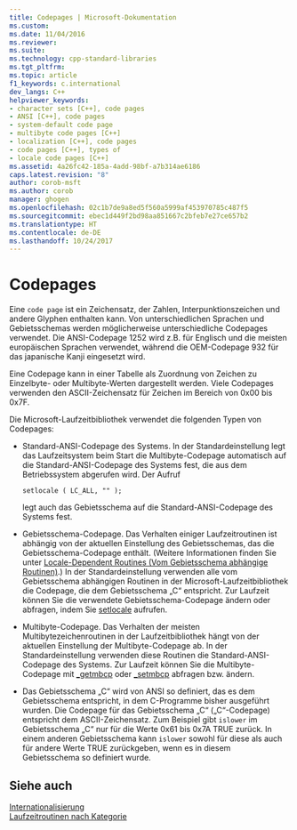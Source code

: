 ```yaml
---
title: Codepages | Microsoft-Dokumentation
ms.custom: 
ms.date: 11/04/2016
ms.reviewer: 
ms.suite: 
ms.technology: cpp-standard-libraries
ms.tgt_pltfrm: 
ms.topic: article
f1_keywords: c.international
dev_langs: C++
helpviewer_keywords:
- character sets [C++], code pages
- ANSI [C++], code pages
- system-default code page
- multibyte code pages [C++]
- localization [C++], code pages
- code pages [C++], types of
- locale code pages [C++]
ms.assetid: 4a26fc42-185a-4add-98bf-a7b314ae6186
caps.latest.revision: "8"
author: corob-msft
ms.author: corob
manager: ghogen
ms.openlocfilehash: 02c1b7de9a8ed5f560a5999af453970785c487f5
ms.sourcegitcommit: ebec1d449f2bd98aa851667c2bfeb7e27ce657b2
ms.translationtype: HT
ms.contentlocale: de-DE
ms.lasthandoff: 10/24/2017
---
```

# <a name="code-pages"></a>Codepages
Eine `code page` ist ein Zeichensatz, der Zahlen, Interpunktionszeichen und andere Glyphen enthalten kann. Von unterschiedlichen Sprachen und Gebietsschemas werden möglicherweise unterschiedliche Codepages verwendet. Die ANSI-Codepage 1252 wird z.B. für Englisch und die meisten europäischen Sprachen verwendet, während die OEM-Codepage 932 für das japanische Kanji eingesetzt wird.  
  
 Eine Codepage kann in einer Tabelle als Zuordnung von Zeichen zu Einzelbyte- oder Multibyte-Werten dargestellt werden. Viele Codepages verwenden den ASCII-Zeichensatz für Zeichen im Bereich von 0x00 bis 0x7F.  
  
 Die Microsoft-Laufzeitbibliothek verwendet die folgenden Typen von Codepages:  
  
-   Standard-ANSI-Codepage des Systems. In der Standardeinstellung legt das Laufzeitsystem beim Start die Multibyte-Codepage automatisch auf die Standard-ANSI-Codepage des Systems fest, die aus dem Betriebssystem abgerufen wird. Der Aufruf  
  
    ```  
    setlocale ( LC_ALL, "" );  
    ```  
  
     legt auch das Gebietsschema auf die Standard-ANSI-Codepage des Systems fest.  
  
-   Gebietsschema-Codepage. Das Verhalten einiger Laufzeitroutinen ist abhängig von der aktuellen Einstellung des Gebietsschemas, das die Gebietsschema-Codepage enthält. (Weitere Informationen finden Sie unter [Locale-Dependent Routines (Vom Gebietsschema abhängige Routinen)](../c-runtime-library/locale.md).) In der Standardeinstellung verwenden alle vom Gebietsschema abhängigen Routinen in der Microsoft-Laufzeitbibliothek die Codepage, die dem Gebietsschema „C“ entspricht. Zur Laufzeit können Sie die verwendete Gebietsschema-Codepage ändern oder abfragen, indem Sie [setlocale](../c-runtime-library/reference/setlocale-wsetlocale.md) aufrufen.  
  
-   Multibyte-Codepage. Das Verhalten der meisten Multibytezeichenroutinen in der Laufzeitbibliothek hängt von der aktuellen Einstellung der Multibyte-Codepage ab. In der Standardeinstellung verwenden diese Routinen die Standard-ANSI-Codepage des Systems. Zur Laufzeit können Sie die Multibyte-Codepage mit [_getmbcp](../c-runtime-library/reference/getmbcp.md) oder [_setmbcp](../c-runtime-library/reference/setmbcp.md) abfragen bzw. ändern.  
  
-   Das Gebietsschema „C“ wird von ANSI so definiert, das es dem Gebietsschema entspricht, in dem C-Programme bisher ausgeführt wurden. Die Codepage für das Gebietsschema „C“ („C“-Codepage) entspricht dem ASCII-Zeichensatz. Zum Beispiel gibt `islower` im Gebietsschema „C“ nur für die Werte 0x61 bis 0x7A TRUE zurück. In einem anderen Gebietsschema kann `islower` sowohl für diese als auch für andere Werte TRUE zurückgeben, wenn es in diesem Gebietsschema so definiert wurde.  
  
## <a name="see-also"></a>Siehe auch  
 [Internationalisierung](../c-runtime-library/internationalization.md)   
 [Laufzeitroutinen nach Kategorie](../c-runtime-library/run-time-routines-by-category.md)